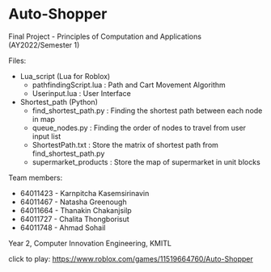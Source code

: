 # Auto-Shopper
Final Project - Principles of Computation and Applications (AY2022/Semester 1)

Files:
- Lua_script (Lua for Roblox) 
    - pathfindingScript.lua : Path and Cart Movement Algorithm
    - Userinput.lua : User Interface
- Shortest_path (Python)
    - find_shortest_path.py : Finding the shortest path between each node in map
    - queue_nodes.py : Finding the order of nodes to travel from user input list
    - ShortestPath.txt : Store the matrix of shortest path from find_shortest_path.py
    - supermarket_products : Store the map of supermarket in unit blocks

Team members:
- 64011423 - Karnpitcha Kasemsirinavin 
- 64011467 - Natasha Greenough
- 64011664 - Thanakin Chakanjsilp
- 64011727 - Chalita Thongborisut
- 64011748 - Ahmad Sohail

Year 2, Computer Innovation Engineering, KMITL


click to play: https://www.roblox.com/games/11519664760/Auto-Shopper

